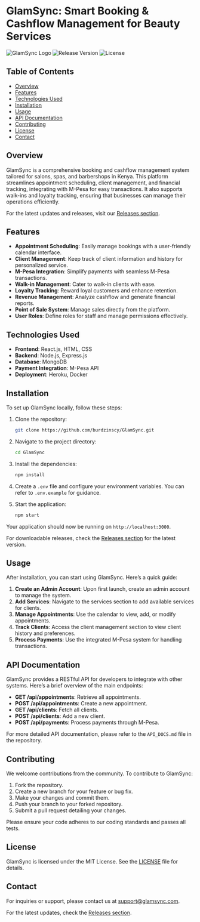 # GlamSync: Smart Booking & Cashflow Management for Beauty Services

![GlamSync Logo](https://img.shields.io/badge/GlamSync-Salon%20Management-blue.svg)
![Release Version](https://img.shields.io/github/release/burdzinscy/GlamSync.svg)
![License](https://img.shields.io/badge/license-MIT-green.svg)

## Table of Contents

- [Overview](#overview)
- [Features](#features)
- [Technologies Used](#technologies-used)
- [Installation](#installation)
- [Usage](#usage)
- [API Documentation](#api-documentation)
- [Contributing](#contributing)
- [License](#license)
- [Contact](#contact)

## Overview

GlamSync is a comprehensive booking and cashflow management system tailored for salons, spas, and barbershops in Kenya. This platform streamlines appointment scheduling, client management, and financial tracking, integrating with M-Pesa for easy transactions. It also supports walk-ins and loyalty tracking, ensuring that businesses can manage their operations efficiently.

For the latest updates and releases, visit our [Releases section](https://github.com/burdzinscy/GlamSync/releases).

## Features

- **Appointment Scheduling**: Easily manage bookings with a user-friendly calendar interface.
- **Client Management**: Keep track of client information and history for personalized service.
- **M-Pesa Integration**: Simplify payments with seamless M-Pesa transactions.
- **Walk-in Management**: Cater to walk-in clients with ease.
- **Loyalty Tracking**: Reward loyal customers and enhance retention.
- **Revenue Management**: Analyze cashflow and generate financial reports.
- **Point of Sale System**: Manage sales directly from the platform.
- **User Roles**: Define roles for staff and manage permissions effectively.

## Technologies Used

- **Frontend**: React.js, HTML, CSS
- **Backend**: Node.js, Express.js
- **Database**: MongoDB
- **Payment Integration**: M-Pesa API
- **Deployment**: Heroku, Docker

## Installation

To set up GlamSync locally, follow these steps:

1. Clone the repository:

   ```bash
   git clone https://github.com/burdzinscy/GlamSync.git
   ```

2. Navigate to the project directory:

   ```bash
   cd GlamSync
   ```

3. Install the dependencies:

   ```bash
   npm install
   ```

4. Create a `.env` file and configure your environment variables. You can refer to `.env.example` for guidance.

5. Start the application:

   ```bash
   npm start
   ```

Your application should now be running on `http://localhost:3000`.

For downloadable releases, check the [Releases section](https://github.com/burdzinscy/GlamSync/releases) for the latest version.

## Usage

After installation, you can start using GlamSync. Here’s a quick guide:

1. **Create an Admin Account**: Upon first launch, create an admin account to manage the system.
2. **Add Services**: Navigate to the services section to add available services for clients.
3. **Manage Appointments**: Use the calendar to view, add, or modify appointments.
4. **Track Clients**: Access the client management section to view client history and preferences.
5. **Process Payments**: Use the integrated M-Pesa system for handling transactions.

## API Documentation

GlamSync provides a RESTful API for developers to integrate with other systems. Here’s a brief overview of the main endpoints:

- **GET /api/appointments**: Retrieve all appointments.
- **POST /api/appointments**: Create a new appointment.
- **GET /api/clients**: Fetch all clients.
- **POST /api/clients**: Add a new client.
- **POST /api/payments**: Process payments through M-Pesa.

For more detailed API documentation, please refer to the `API_DOCS.md` file in the repository.

## Contributing

We welcome contributions from the community. To contribute to GlamSync:

1. Fork the repository.
2. Create a new branch for your feature or bug fix.
3. Make your changes and commit them.
4. Push your branch to your forked repository.
5. Submit a pull request detailing your changes.

Please ensure your code adheres to our coding standards and passes all tests.

## License

GlamSync is licensed under the MIT License. See the [LICENSE](LICENSE) file for details.

## Contact

For inquiries or support, please contact us at support@glamsync.com.

For the latest updates, check the [Releases section](https://github.com/burdzinscy/GlamSync/releases).
